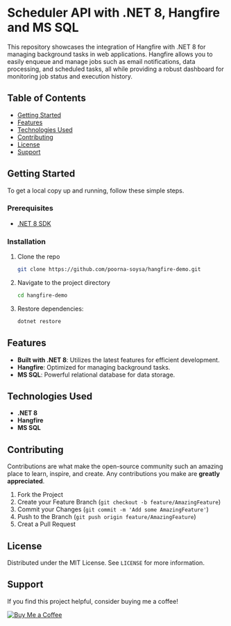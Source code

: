 # Scheduler API with .NET 8, Hangfire and MS SQL


This repository showcases the integration of Hangfire with .NET 8 for managing background tasks in web applications. Hangfire allows you to easily enqueue and manage jobs such as email notifications, data processing, and scheduled tasks, all while providing a robust dashboard for monitoring job status and execution history.

## Table of Contents

- [Getting Started](#getting-started)
- [Features](#features)
- [Technologies Used](#technologies-used)
- [Contributing](#contributing)
- [License](#license)
- [Support](#support)

## Getting Started

To get a local copy up and running, follow these simple steps.

### Prerequisites

- [.NET 8 SDK](https://dotnet.microsoft.com/download/dotnet/8.0)

### Installation

1. Clone the repo
   ```sh
   git clone https://github.com/poorna-soysa/hangfire-demo.git
   ```
2. Navigate to the project directory
   ```sh
   cd hangfire-demo
   ```
3. Restore dependencies:
   ```sh
   dotnet restore
   ```

## Features

- **Built with .NET 8**: Utilizes the latest features for efficient development.
- **Hangfire**:  Optimized for managing background tasks.
- **MS SQL**: Powerful relational database for data storage.

## Technologies Used

- **.NET 8**
- **Hangfire**
- **MS SQL**

## Contributing

Contributions are what make the open-source community such an amazing place to learn, inspire, and create. Any contributions you make are **greatly appreciated**.

1. Fork the Project
2. Create your Feature Branch (`git checkout -b feature/AmazingFeature`)
3. Commit your Changes (`git commit -m 'Add some AmazingFeature'`)
4. Push to the Branch (`git push origin feature/AmazingFeature`)
5. Creat a Pull Request

## License

Distributed under the MIT License. See `LICENSE` for more information.

## Support

If you find this project helpful, consider buying me a coffee!

[![Buy Me a Coffee](https://www.buymeacoffee.com/assets/img/custom_images/orange_img.png)](https://www.buymeacoffee.com/poorna.soysa)
```
